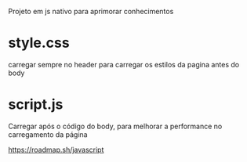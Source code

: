 Projeto em js nativo para aprimorar conhecimentos

# style.css
carregar sempre no header para carregar os estilos da pagina antes do body

# script.js
Carregar após o código do body, para melhorar a performance no carregamento da página

https://roadmap.sh/javascript